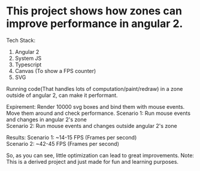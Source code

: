 # This project shows how zones can improve performance in angular 2. 
Tech Stack:
1. Angular 2
2. System JS 
3. Typescript
4. Canvas (To show a FPS counter)
5. SVG

Running code(That handles lots of computation/paint/redraw) in a zone outside of angular 2, can make it performant.

Expirement:
Render 10000 svg boxes and bind them with mouse events. Move them around and check performance.
Scenario 1: Run mouse events and changes in angular 2's zone																																																																															
Scenario 2: Run mouse events and changes outside angular 2's zone

Results:
Scenario 1:  ~14-15 FPS (Frames per second)																																																																																																	
Scenario 2:  ~42-45 FPS (Frames per second)

So, as you can see, little optimization can lead to great improvements.
 Note: This is a derived project and just made for fun and learning purposes.

 
